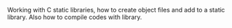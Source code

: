 Working with C static libraries, how to create object files and add to a static library. Also how to compile codes with library.
